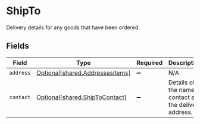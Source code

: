 # ShipTo

Delivery details for any goods that have been ordered.


## Fields

| Field                                                                        | Type                                                                         | Required                                                                     | Description                                                                  |
| ---------------------------------------------------------------------------- | ---------------------------------------------------------------------------- | ---------------------------------------------------------------------------- | ---------------------------------------------------------------------------- |
| `address`                                                                    | [Optional[shared.Addressesitems]](undefined/models/shared/addressesitems.md) | :heavy_minus_sign:                                                           | N/A                                                                          |
| `contact`                                                                    | [Optional[shared.ShipToContact]](undefined/models/shared/shiptocontact.md)   | :heavy_minus_sign:                                                           | Details of the named contact at the delivery address.                        |